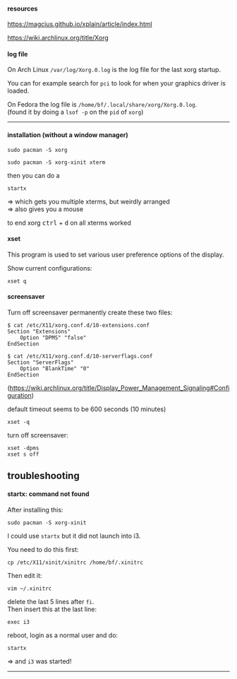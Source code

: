 #### resources

https://magcius.github.io/xplain/article/index.html

https://wiki.archlinux.org/title/Xorg

#### log file

On Arch Linux `/var/log/Xorg.0.log` is the log file for the last xorg startup.

You can for example search for `pci` to look for when your graphics driver is loaded.

On Fedora the log file is `/home/bf/.local/share/xorg/Xorg.0.log`.\
(found it by doing a `lsof -p` on the `pid` of `xorg`)

---

#### installation (without a window manager)

```
sudo pacman -S xorg
```
```
sudo pacman -S xorg-xinit xterm
```

then you can do a 
```
startx
```
=> which gets you multiple xterms, but weirdly arranged\
=> also gives you a mouse

to end xorg <kbd>ctrl</kbd> + <kbd>d</kbd> on all xterms worked

#### xset

This program is used to set various user preference options of the display.

Show current configurations:
```
xset q
```

#### screensaver

Turn off screensaver permanently create these two files:
```
$ cat /etc/X11/xorg.conf.d/10-extensions.conf
Section "Extensions"
    Option "DPMS" "false"
EndSection
```
```
$ cat /etc/X11/xorg.conf.d/10-serverflags.conf
Section "ServerFlags"
    Option "BlankTime" "0"
EndSection
```
(https://wiki.archlinux.org/title/Display_Power_Management_Signaling#Configuration)

default timeout seems to be 600 seconds (10 minutes)
```
xset -q
```

turn off screensaver:
```
xset -dpms
xset s off
```

## troubleshooting

#### startx: command not found

After installing this:
```
sudo pacman -S xorg-xinit
```
I could use `startx` but it did not launch into i3.

You need to do this first:
```
cp /etc/X11/xinit/xinitrc /home/bf/.xinitrc
```
Then edit it:
``` 
vim ~/.xinitrc
```

delete the last 5 lines after `fi`.\
Then insert this at the last line:
```
exec i3
```

reboot, login as a normal user and do:
```
startx
```
=> and `i3` was started!

---

